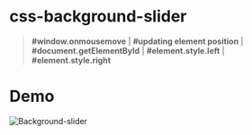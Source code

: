 # css-background-slider

> **#window.onmousemove** | **#updating element position** | **#document.getElementById** | **#element.style.left** | **#element.style.right**

# Demo
<img src="images/demo.gif" alt="Background-slider">
